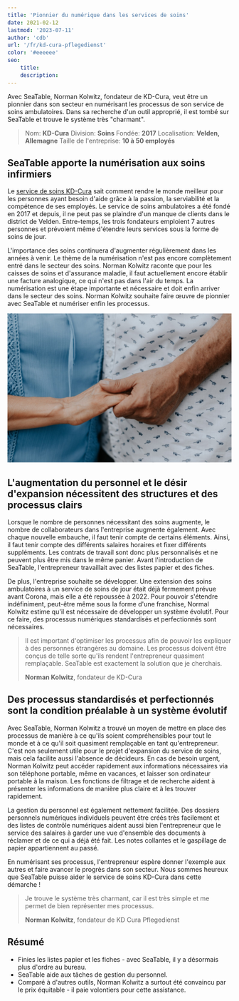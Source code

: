 ```yaml
---
title: 'Pionnier du numérique dans les services de soins'
date: 2021-02-12
lastmod: '2023-07-11'
author: 'cdb'
url: '/fr/kd-cura-pflegedienst'
color: '#eeeeee'
seo:
    title:
    description:
---
```


Avec SeaTable, Norman Kolwitz, fondateur de KD-Cura, veut être un pionnier dans son secteur en numérisant les processus de son service de soins ambulatoires. Dans sa recherche d'un outil approprié, il est tombé sur SeaTable et trouve le système très "charmant".

> Nom: **KD-Cura**
> Division: **Soins**
> Fondée: **2017**
> Localisation: **Velden, Allemagne**
> Taille de l'entreprise: **10 à 50 employés**

## SeaTable apporte la numérisation aux soins infirmiers

Le [service de soins KD-Cura](https://www.kd-cura.de) sait comment rendre le monde meilleur pour les personnes ayant besoin d'aide grâce à la passion, la serviabilité et la compétence de ses employés. Le service de soins ambulatoires a été fondé en 2017 et depuis, il ne peut pas se plaindre d'un manque de clients dans le district de Velden. Entre-temps, les trois fondateurs emploient 7 autres personnes et prévoient même d'étendre leurs services sous la forme de soins de jour.

L'importance des soins continuera d'augmenter régulièrement dans les années à venir. Le thème de la numérisation n'est pas encore complètement entré dans le secteur des soins. Norman Kolwitz raconte que pour les caisses de soins et d'assurance maladie, il faut actuellement encore établir une facture analogique, ce qui n'est pas dans l'air du temps. La numérisation est une étape importante et nécessaire et doit enfin arriver dans le secteur des soins. Norman Kolwitz souhaite faire œuvre de pionnier avec SeaTable et numériser enfin les processus.

![Numérisation des processus dans les soins ambulatoires avec SeaTable](KD-Cura-pionarbeit-in-der-pflege.jpg)

## L'augmentation du personnel et le désir d'expansion nécessitent des structures et des processus clairs

Lorsque le nombre de personnes nécessitant des soins augmente, le nombre de collaborateurs dans l'entreprise augmente également. Avec chaque nouvelle embauche, il faut tenir compte de certains éléments. Ainsi, il faut tenir compte des différents salaires horaires et fixer différents suppléments. Les contrats de travail sont donc plus personnalisés et ne peuvent plus être mis dans le même panier. Avant l'introduction de SeaTable, l'entrepreneur travaillait avec des listes papier et des fiches.

De plus, l'entreprise souhaite se développer. Une extension des soins ambulatoires à un service de soins de jour était déjà fermement prévue avant Corona, mais elle a été repoussée à 2022. Pour pouvoir s'étendre indéfiniment, peut-être même sous la forme d'une franchise, Normal Kolwitz estime qu'il est nécessaire de développer un système évolutif. Pour ce faire, des processus numériques standardisés et perfectionnés sont nécessaires.

> Il est important d'optimiser les processus afin de pouvoir les expliquer à des personnes étrangères au domaine. Les processus doivent être conçus de telle sorte qu'ils rendent l'entrepreneur quasiment remplaçable. SeaTable est exactement la solution que je cherchais.
>
> **Norman Kolwitz**, fondateur de KD-Cura

## Des processus standardisés et perfectionnés sont la condition préalable à un système évolutif

Avec SeaTable, Norman Kolwitz a trouvé un moyen de mettre en place des processus de manière à ce qu'ils soient compréhensibles pour tout le monde et à ce qu'il soit quasiment remplaçable en tant qu'entrepreneur. C'est non seulement utile pour le projet d'expansion du service de soins, mais cela facilite aussi l'absence de décideurs. En cas de besoin urgent, Norman Kolwitz peut accéder rapidement aux informations nécessaires via son téléphone portable, même en vacances, et laisser son ordinateur portable à la maison. Les fonctions de filtrage et de recherche aident à présenter les informations de manière plus claire et à les trouver rapidement.

La gestion du personnel est également nettement facilitée. Des dossiers personnels numériques individuels peuvent être créés très facilement et des listes de contrôle numériques aident aussi bien l'entrepreneur que le service des salaires à garder une vue d'ensemble des documents à réclamer et de ce qui a déjà été fait. Les notes collantes et le gaspillage de papier appartiennent au passé.

En numérisant ses processus, l'entrepreneur espère donner l'exemple aux autres et faire avancer le progrès dans son secteur. Nous sommes heureux que SeaTable puisse aider le service de soins KD-Cura dans cette démarche !

> Je trouve le système très charmant, car il est très simple et me permet de bien représenter mes processus.
>
> **Norman Kolwitz**, fondateur de KD Cura Pflegedienst

## Résumé

- Finies les listes papier et les fiches - avec SeaTable, il y a désormais plus d'ordre au bureau.
- SeaTable aide aux tâches de gestion du personnel.
- Comparé à d'autres outils, Norman Kolwitz a surtout été convaincu par le prix équitable - il paie volontiers pour cette assistance.
